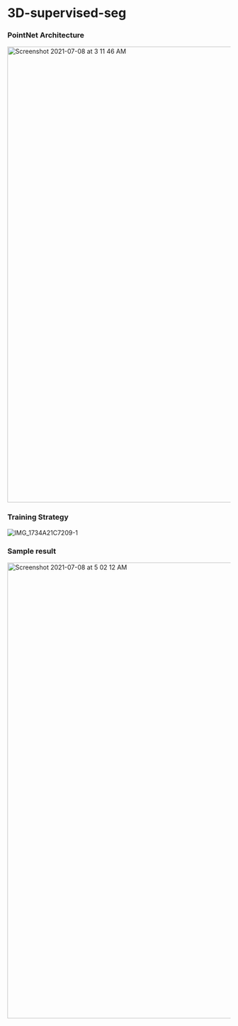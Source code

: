 # 3D-supervised-seg

### PointNet Architecture
<img width="1030" alt="Screenshot 2021-07-08 at 3 11 46 AM" src="https://user-images.githubusercontent.com/38653995/124837808-382bf400-dfa3-11eb-898c-0f1657ccb337.png">

### Training Strategy

![IMG_1734A21C7209-1](https://user-images.githubusercontent.com/38653995/124840141-edf94180-dfa7-11eb-9566-461d2321c7c1.jpeg)

### Sample result 

<img width="1030" alt="Screenshot 2021-07-08 at 5 02 12 AM" src="https://user-images.githubusercontent.com/38653995/124840926-ad022c80-dfa9-11eb-958e-5de20028e04e.png">


